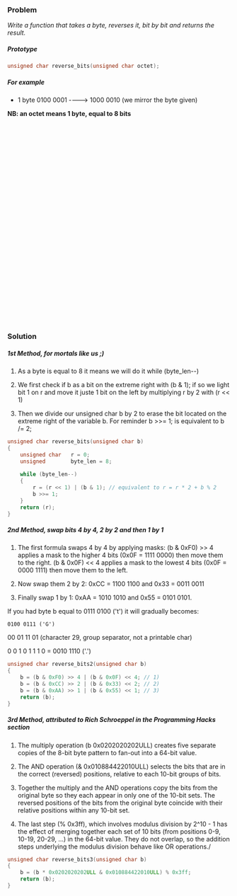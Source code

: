 ### Problem

*Write a function that takes a byte, reverses it, bit by bit and returns the result.*

##### Prototype
```c++
unsigned char reverse_bits(unsigned char octet);
```

##### For example
* 1 byte 0100 0001 ----> 1000 0010 (we mirror the byte given)

**NB: an octet means 1 byte, equal to 8 bits**

<pre>




























</pre>


### Solution


##### 1st Method, for mortals like us ;)
1) As a byte is equal to 8 it means we will do it while (byte_len--)

2) We first check if b as a bit on the extreme right with (b & 1); if so we light bit 1 on r and move it juste 1 bit on the left by multiplying r by 2 with (r << 1)

3) Then we divide our unsigned char b by 2 to erase the bit located on the extreme right of the variable b. For reminder b >>= 1; is equivalent to b /= 2;

```c++
unsigned char reverse_bits(unsigned char b)
{
	unsigned char	r = 0;
	unsigned		byte_len = 8;
​
	while (byte_len--)
	{
		r = (r << 1) | (b & 1); // equivalent to r = r * 2 + b % 2
		b >>= 1;
	}
	return (r);
}
```

##### 2nd Method, swap bits 4 by 4, 2 by 2 and then 1 by 1

1) The first formula swaps 4 by 4 by applying masks: (b & 0xF0) >> 4 applies a mask to the higher 4 bits (0x0F = 1111 0000) then move them to the right. (b & 0x0F) << 4 applies a mask to the lowest 4 bits (0x0F = 0000 1111) then move them to the left.

2) Now swap them 2 by 2: 0xCC = 1100 1100 and 0x33 = 0011 0011

3) Finally swap 1 by 1: 0xAA = 1010 1010 and 0x55 = 0101 0101.

If you had byte b equal to 0111 0100 ('t') it will gradually becomes:

    0100 0111 ('G')  

   00 01 11 01 (character 29, group separator, not a printable char)  

 0 0 1 0 1 1 1 0 = 0010 1110 ('.')

```c++
unsigned char reverse_bits2(unsigned char b)
{
	b = (b & 0xF0) >> 4 | (b & 0x0F) << 4; // 1)
	b = (b & 0xCC) >> 2 | (b & 0x33) << 2; // 2)
	b = (b & 0xAA) >> 1 | (b & 0x55) << 1; // 3)
	return (b);
}
```

##### 3rd Method, attributed to Rich Schroeppel in the Programming Hacks section​
1) The multiply operation (b  0x0202020202ULL) creates five separate copies of the 8-bit byte pattern to fan-out into a 64-bit value.

2) The AND operation (& 0x010884422010ULL) selects the bits that are in the correct (reversed) positions, relative to each 10-bit groups of bits.

3) Together the multiply and the AND operations copy the bits from the original byte so they each appear in only one of the 10-bit sets. The reversed positions of the bits from the original byte coincide with their relative positions within any 10-bit set.

4) The last step (% 0x3ff), which involves modulus division by 2^10 - 1 has the effect of merging together each set of 10 bits (from positions 0-9, 10-19, 20-29, ...) in the 64-bit value. They do not overlap, so the addition steps underlying the modulus division behave like OR operations./

```c++
unsigned char reverse_bits3(unsigned char b)
{
	b = (b * 0x0202020202ULL & 0x010884422010ULL) % 0x3ff;
	return (b);
}
```
